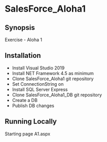 # SalesForce_Aloha1


## Synopsis
Exercise - Aloha 1

## Installation
* Install Visual Studio 2019
* Install NET Framework 4.5 as minimum
* Clone SalesForce_Aloha1 git repository
* Set ConnectionString on 
* Install SQL Server Express 
* Clone SalesForce_Aloha1_DB git repository
* Create a DB 
* Publish DB changes


## Running Locally
Starting page A1.aspx

